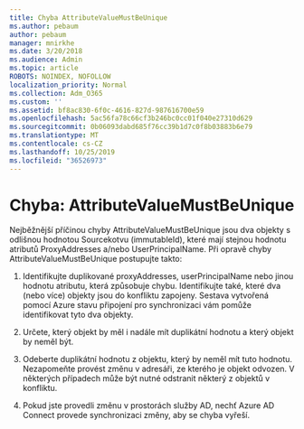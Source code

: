 ```yaml
---
title: Chyba AttributeValueMustBeUnique
ms.author: pebaum
author: pebaum
manager: mnirkhe
ms.date: 3/20/2018
ms.audience: Admin
ms.topic: article
ROBOTS: NOINDEX, NOFOLLOW
localization_priority: Normal
ms.collection: Adm_O365
ms.custom: ''
ms.assetid: bf8ac830-6f0c-4616-827d-987616700e59
ms.openlocfilehash: 5ac56fa78c66cf3b246bc0cc01f040e27310d629
ms.sourcegitcommit: 0b06093dabd685f76cc39b1d7c0f8b03883b6e79
ms.translationtype: MT
ms.contentlocale: cs-CZ
ms.lasthandoff: 10/25/2019
ms.locfileid: "36526973"
---
```

# <a name="error-attributevaluemustbeunique"></a>Chyba: AttributeValueMustBeUnique

Nejběžnější příčinou chyby AttributeValueMustBeUnique jsou dva objekty s odlišnou hodnotou Sourcekotvu (immutableId), které mají stejnou hodnotu atributů ProxyAddresses a/nebo UserPrincipalName. Při opravě chyby AttributeValueMustBeUnique postupujte takto:
  
1. Identifikujte duplikované proxyAddresses, userPrincipalName nebo jinou hodnotu atributu, která způsobuje chybu. Identifikujte také, které dva (nebo více) objekty jsou do konfliktu zapojeny. Sestava vytvořená pomocí Azure stavu připojení pro synchronizaci vám pomůže identifikovat tyto dva objekty.
    
2. Určete, který objekt by měl i nadále mít duplikátní hodnotu a který objekt by neměl být.
    
3. Odeberte duplikátní hodnotu z objektu, který by neměl mít tuto hodnotu. Nezapomeňte provést změnu v adresáři, ze kterého je objekt odvozen. V některých případech může být nutné odstranit některý z objektů v konfliktu.
    
4. Pokud jste provedli změnu v prostorách služby AD, nechť Azure AD Connect provede synchronizaci změny, aby se chyba vyřeší.
    

